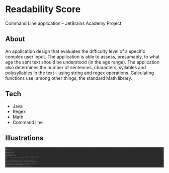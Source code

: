 # Readability Score
Command Line application - JetBrains Academy Project

## About
An application design that evaluates the difficulty level of a specific complex user input. The application is able to assess, presumably, to what age the sent text should be understood (in the age range). The application also determines the number of sentences, characters, syllables and polysyllables in the text - using string and regex operations. Calculating functions use, among other things, the standard Math library.

## Tech
- Java
- Regex
- Math
- Command line

## Illustrations
![](screenshot/score.png)
